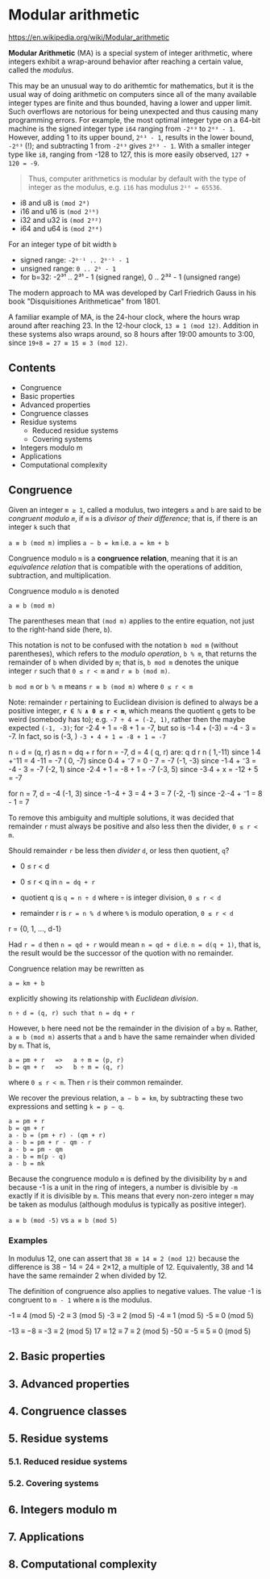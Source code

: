 # Modular arithmetic

https://en.wikipedia.org/wiki/Modular_arithmetic

**Modular Arithmetic** (MA) is a special system of integer arithmetic, where integers exhibit a wrap-around behavior after reaching a certain value, called the *modulus*.

This may be an unusual way to do arithemtic for mathematics, but it is the usual way of doing arithmetic on computers since all of the many available integer types are finite and thus bounded, having a lower and upper limit. Such overflows are notorious for being unexpected and thus causing many programming errors. For example, the most optimal integer type on a 64-bit machine is the signed integer type `i64` ranging from `-2⁶³` to `2⁶³ - 1`. However, adding 1 to its upper bound, `2⁶³ - 1`, results in the lower bound, `-2⁶³` (!); and subtracting 1 from `-2⁶³` gives `2⁶³ - 1`. With a smaller integer type like `i8`, ranging from -128 to 127, this is more easily observed, `127 + 120 = -9`.
>Thus, computer arithmetics is modular by default with the type of integer as the modulus, e.g. `i16` has modulus `2¹⁶ = 65536`.

-  i8 and  u8 is `(mod 2⁸)`
- i16 and u16 is `(mod 2¹⁶)`
- i32 and u32 is `(mod 2³²)`
- i64 and u64 is `(mod 2⁶⁴)`

For an integer type of bit width `b`
- signed range: `-2ᵇ⁻¹ .. 2ᵇ⁻¹ - 1`
- unsigned range:   `0 .. 2ᵇ - 1`
- for b=32: -2³¹ .. 2³¹ - 1 (signed range), 0 .. 2³² - 1 (unsigned range)


The modern approach to MA was developed by Carl Friedrich Gauss in his book "Disquisitiones Arithmeticae" from 1801.

A familiar example of MA, is the 24-hour clock, where the hours wrap around after reaching 23. In the 12-hour clock, `13 ≡ 1 (mod 12)`. Addition in these systems also wraps around, so 8 hours after 19:00 amounts to 3:00, since `19+8 = 27 ≡ 15 ≡ 3 (mod 12)`.

## Contents

- Congruence
- Basic properties
- Advanced properties
- Congruence classes
- Residue systems
  - Reduced residue systems
  - Covering systems
- Integers modulo m
- Applications
- Computational complexity


## Congruence

Given an integer `m ≥ 1`, called a modulus, two integers `a` and `b` are said to be *congruent modulo `m`*, if `m` is a *divisor of their difference*; that is, if there is an integer `k` such that

`a ≡ b (mod m)` implies `a − b = km` i.e. `a = km + b`

Congruence modulo `m` is a **congruence relation**, meaning that it is an *equivalence relation* that is compatible with the operations of addition, subtraction, and multiplication.

Congruence modulo `m` is denoted

    a ≡ b (mod m)

The parentheses mean that `(mod m)` applies to the entire equation, not just to the right-hand side (here, `b`).

This notation is not to be confused with the notation `b mod m` (without parentheses), which refers to the *modulo operation*, `b % m`, that returns the remainder of `b` when divided by `m`; that is, `b mod m` denotes the unique integer `r` such that `0 ≤ r < m` and `r ≡ b (mod m)`.

`b mod m` or `b % m` means `r ≡ b (mod m)` where `0 ≤ r < m`

Note: remainder `r` pertaining to Euclidean division is defined to always be a positive integer, **`r ∈ ℕ ∧ 0 ≤ r < m`**, which means the quotient `q` gets to be weird (somebody has to); e.g. `-7 ÷ 4 = (-2, 1)`, rather then the maybe expected `(-1, -3)`; for -2∙4 + 1 = -8 + 1 = -7, but so is -1∙4 + (-3) = -4 - 3 = -7. In fact, so is (-3, ) `-3 ∙ 4 + 1 = -8 + 1 = -7`

n ÷ d = (q, r) as n = dq + r
for n = -7, d = 4
( q,  r) are:   q d   r               n
( 1,-11) since  1∙4 +⁻11 =   4 -11 = -7
( 0, -7) since  0∙4 + ⁻7 =   0 - 7 = -7
(-1, -3) since -1∙4 + ⁻3 =  -4 - 3 = -7
(-2,  1) since -2∙4 +  1 =  -8 + 1 = -7
(-3,  5) since -3∙4 +  x = -12 + 5 = -7

for n = 7, d = -4
(-1,  3) since -1∙-4 +  3 = 4 + 3 = 7
(-2, -1) since -2∙-4 + ⁻1 = 8 - 1 = 7


To remove this ambiguity and multiple solutions, it was decided that remainder `r` must always be positive and also less then the divider, `0 ≤ r < m`.

Should remainder `r` be less then *divider* `d`, or less then quotient, `q`?
- 0 ≤ r < d
- 0 ≤ r < q
in `n = dq + r`

- quotient  q is `q = n ÷ d` where `÷` is integer division, `0 ≤ r < d`
- remainder r is `r = n % d` where `%` is modulo operation, `0 ≤ r < d`

r = {0, 1, …, d-1}

Had `r = d` then `n = qd + r` would mean `n = qd + d` i.e. `n = d(q + 1)`, that is, the result would be the successor of the quotion with no remainder.

Congruence relation may be rewritten as

    a = km + b

explicitly showing its relationship with *Euclidean division*. 

    n ÷ d = (q, r) such that n = dq + r

However, `b` here need not be the remainder in the division of `a` by `m`. Rather, `a ≡ b (mod m)` asserts that `a` and `b` have the same remainder when divided by `m`. That is,

    a = pm + r   =>   a ÷ m = (p, r)
    b = qm + r   =>   b ÷ m = (q, r)

where `0 ≤ r < m`. Then `r` is their common remainder.

We recover the previous relation, `a − b = km`, by subtracting these two expressions and setting `k = p − q`.

    a = pm + r
    b = qm + r
    a - b = (pm + r) - (qm + r)
    a - b = pm + r - qm - r
    a - b = pm - qm
    a - b = m(p - q)
    a - b = mk


Because the congruence modulo `m` is defined by the divisibility by `m` and because -1 is a unit in the ring of integers, a number is divisible by `-m` exactly if it is divisible by `m`. This means that every non-zero integer `m` may be taken as modulus (although modulus is typically as positive integer).

`a ≡ b (mod -5)` vs `a ≡ b (mod 5)`

### Examples

In modulus 12, one can assert that `38 ≡ 14 ≡ 2 (mod 12)` because the difference is 38 − 14 = 24 = 2×12, a multiple of 12. Equivalently, 38 and 14 have the same remainder 2 when divided by 12.

The definition of congruence also applies to negative values. The value -1 is congruent to `m - 1` where `m` is the modulus.

  -1 ≡ 4 (mod 5)
  -2 ≡ 3 (mod 5)
  -3 ≡ 2 (mod 5)
  -4 ≡ 1 (mod 5)
  -5 ≡ 0 (mod 5)

  -13 ≡ −8 ≡ -3 ≡ 2 (mod 5)
   17 ≡ 12 ≡ 7 ≡ 2 (mod 5)
  -50 ≡ -5 ≡ 5 ≡ 0 (mod 5)


## 2. Basic properties
## 3. Advanced properties
## 4. Congruence classes
## 5. Residue systems
### 5.1. Reduced residue systems
### 5.2. Covering systems
## 6. Integers modulo m
## 7. Applications
## 8. Computational complexity
